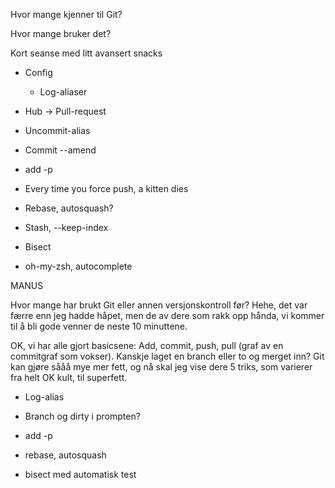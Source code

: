 Hvor mange kjenner til Git?

Hvor mange bruker det?

Kort seanse med litt avansert snacks

- Config
  - Log-aliaser

- Hub -> Pull-request


- Uncommit-alias

- Commit --amend

- add -p

- Every time you force push, a kitten dies

- Rebase, autosquash?

- Stash, --keep-index

- Bisect



- oh-my-zsh, autocomplete


MANUS

Hvor mange har brukt Git eller annen versjonskontroll før? Hehe, det var færre enn jeg hadde håpet, men de av dere som rakk opp hånda, vi kommer til å bli gode venner de neste 10 minuttene.

OK, vi har alle gjort basicsene: Add, commit, push, pull (graf av en commitgraf som vokser). Kanskje laget en branch eller to og merget inn? Git kan gjøre sååå mye mer fett, og nå skal jeg vise dere 5 triks, som varierer fra helt OK kult, til superfett.

- Log-alias

- Branch og dirty i prompten?

- add -p

- rebase, autosquash

- bisect med automatisk test
